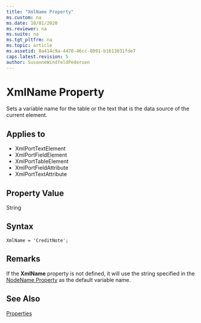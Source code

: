 ```yaml
---
title: "XmlName Property"
ms.custom: na
ms.date: 10/01/2020
ms.reviewer: na
ms.suite: na
ms.tgt_pltfrm: na
ms.topic: article
ms.assetid: 8a414c9a-4470-46cc-8091-b1613031fde7
caps.latest.revision: 5
author: SusanneWindfeldPedersen
---
```

 
# XmlName Property

Sets a variable name for the table or the text that is the data source of the current element.

## Applies to  

- XmlPortTextElement 
- XmlPortFieldElement 
- XmlPortTableElement
- XmlPortFieldAttribute
- XmlPortTextAttribute

## Property Value

String

## Syntax

```AL
XmlName = 'CreditNote';
```

## Remarks

If the **XmlName** property is not defined, it will use the string specified in the [NodeName Property](devenv-nodename-property.md) as the default variable name.

## See Also  

[Properties](devenv-properties.md)
